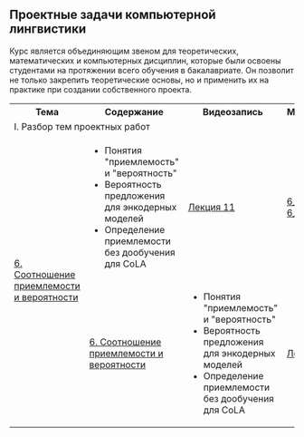 ## Проектные задачи компьютерной лингвистики

Курс является объединяющим звеном для теоретических, математических и компьютерных дисциплин, которые были освоены студентами на протяжении всего обучения в бакалавриате. Он позволит не только закрепить теоретические основы, но и применить их на практике при создании собственного проекта.

<!DOCTYPE html>
<html>
<table>
  <tr>
    <th>Тема</th>
    <th>Содержание</th>
    <th>Видеозапись</th>
    <th>Материалы</th>
  </tr>
  <tr>
    <td colspan="4">I. Разбор тем проектных работ</td>
    </tr>
  <tr>
  <td rowspan="2"><a href="https://github.com/Xeanst/compling_tasks/blob/main/6_acceptability_and_probability">6. Соотношение приемлемости и вероятности</a></td>
      <td><ul>
  <li>Понятия "приемлемость" и "вероятность"</li>
  <li>Вероятность предложения для энкодерных моделей</li>
  <li>Определение приемлемости без дообучения для CoLA</li>
</ul>  </td>
    <td><a href="https://teach-in.ru/lecture/2025-01-24-Studenikina-2">Лекция 11</a></td>
    <td><a href="https://github.com/Xeanst/compling_tasks/blob/main/6_acceptability_and_probability/6_acceptability_and_probability_with_gaps.ipynb">6_with_gaps</a><br/><a href="https://github.com/Xeanst/compling_tasks/blob/main/6_acceptability_and_probability/6_acceptability_and_probability_no_gaps.ipynb">6_no_gaps</a></td>
   </tr>
    <tr>
  <td rowspan="2"><a href="https://github.com/Xeanst/compling_tasks/blob/main/6_acceptability_and_probability">6. Соотношение приемлемости и вероятности</a></td>
      <td><ul>
  <li>Понятия "приемлемость" и "вероятность"</li>
  <li>Вероятность предложения для энкодерных моделей</li>
  <li>Определение приемлемости без дообучения для CoLA</li>
</ul>  </td>
    <td><a href="https://teach-in.ru/lecture/2025-01-24-Studenikina-2">Лекция 11</a></td>
    <td><a href="https://github.com/Xeanst/compling_tasks/blob/main/6_acceptability_and_probability/6_acceptability_and_probability_with_gaps.ipynb">6_with_gaps</a><br/><a href="https://github.com/Xeanst/compling_tasks/blob/main/6_acceptability_and_probability/6_acceptability_and_probability_no_gaps.ipynb">6_no_gaps</a></td>
   </tr>
</table>
</html>
